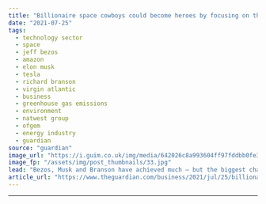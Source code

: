 ```yaml
---
title: "Billionaire space cowboys could become heroes by focusing on the climate crisis"
date: "2021-07-25"
tags: 
  - technology sector
  - space
  - jeff bezos
  - amazon
  - elon musk
  - tesla
  - richard branson
  - virgin atlantic
  - business
  - greenhouse gas emissions
  - environment
  - natwest group
  - ofgem
  - energy industry
  - guardian
source: "guardian"
image_url: "https://i.guim.co.uk/img/media/642026c8a993604ff97fddbb0fe3e04b78934f2b/0_0_3000_1801/master/3000.jpg?width=460&quality=85&auto=format&fit=max&s=f9466df2c9a4562d45e87a791295df91"
image_fp: "/assets/img/post_thumbnails/33.jpg"
lead: "Bezos, Musk and Branson have achieved much – but the biggest challenge facing humanity is not the stars, but our planetFor three of the world’s most famous billionaires, space is indeed the final frontier – for their egos. Jeff Bezos, the planet’s ri..."
article_url: "https://www.theguardian.com/business/2021/jul/25/billionaire-space-cowboys-could-become-heroes-by-focusing-on-the-climate-crisis"
---
```


---
